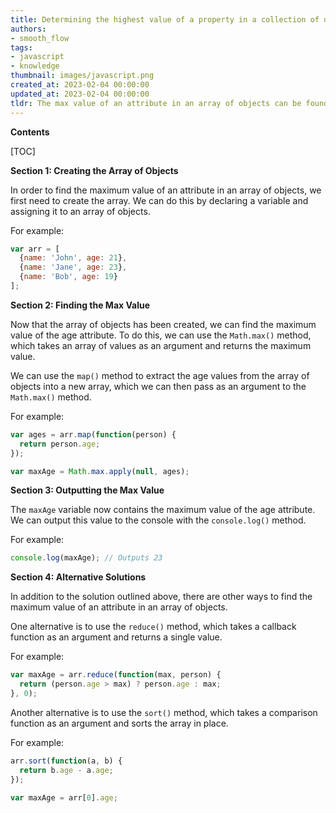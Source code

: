 ```yaml
---
title: Determining the highest value of a property in a collection of objects
authors:
- smooth_flow
tags:
- javascript
- knowledge
thumbnail: images/javascript.png
created_at: 2023-02-04 00:00:00
updated_at: 2023-02-04 00:00:00
tldr: The max value of an attribute in an array of objects can be found using the Math.max() method.
---
```


**Contents**

[TOC]

**Section 1: Creating the Array of Objects**

In order to find the maximum value of an attribute in an array of objects, we first need to create the array. We can do this by declaring a variable and assigning it to an array of objects.

For example: 

```javascript
var arr = [
  {name: 'John', age: 21},
  {name: 'Jane', age: 23},
  {name: 'Bob', age: 19}
];
```

**Section 2: Finding the Max Value**

Now that the array of objects has been created, we can find the maximum value of the age attribute. To do this, we can use the `Math.max()` method, which takes an array of values as an argument and returns the maximum value.

We can use the `map()` method to extract the age values from the array of objects into a new array, which we can then pass as an argument to the `Math.max()` method.

For example: 

```javascript
var ages = arr.map(function(person) {
  return person.age;
});

var maxAge = Math.max.apply(null, ages);
```

**Section 3: Outputting the Max Value**

The `maxAge` variable now contains the maximum value of the age attribute. We can output this value to the console with the `console.log()` method.

For example:

```javascript
console.log(maxAge); // Outputs 23
```

**Section 4: Alternative Solutions**

In addition to the solution outlined above, there are other ways to find the maximum value of an attribute in an array of objects.

One alternative is to use the `reduce()` method, which takes a callback function as an argument and returns a single value.

For example:

```javascript
var maxAge = arr.reduce(function(max, person) {
  return (person.age > max) ? person.age : max;
}, 0);
```

Another alternative is to use the `sort()` method, which takes a comparison function as an argument and sorts the array in place.

For example:

```javascript
arr.sort(function(a, b) {
  return b.age - a.age;
});

var maxAge = arr[0].age;
```

